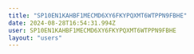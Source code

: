 ```yaml
---
title: "SP10EN1KAHBF1MECMD6XY6FKYPQXMT6WTPPN9FBHE"
date: 2024-08-28T16:54:31.994Z
user: SP10EN1KAHBF1MECMD6XY6FKYPQXMT6WTPPN9FBHE
layout: "users"
---
```

    